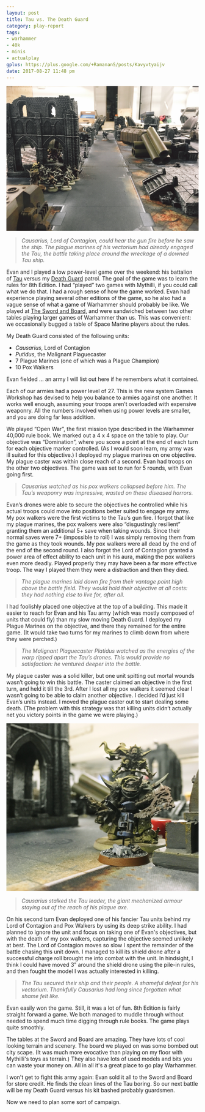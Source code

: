```yaml
---
layout: post
title: Tau vs. The Death Guard 
category: play-report
tags:
- warhammer
- 40k
- minis
- actualplay
gplus: https://plus.google.com/+RamananS/posts/Kavyvtyaijv
date: 2017-08-27 11:48 pm
---
```


![Tau Vs Deathguard 40k Scenary](/assets/img/tau-vs-deathguard-40k-scenary.jpg)

> *Causarius, Lord of Contagion, could hear the gun fire before he saw the ship.  The plague marines of his vectorium had already engaged the Tau, the battle taking place around the wreckage of a downed Tau ship.*

Evan and I played a low power-level game over the weekend: his battalion of [Tau][] versus my [Death Guard][dg] patrol. The goal of the game was to learn the rules for 8th Edition. I had “played” two games with Mythilli, if you could call what we do that. I had a rough sense of how the game worked. Evan had experience playing several other editions of the game, so he also had a vague sense of what a game of Warhammer should probably be like. We played at [The Sword and Board][sb], and were sandwiched between two other tables playing larger games of Warhammer than us. This was convenient: we occasionally bugged a table of Space Marine players about the rules.

My Death Guard consisted of the following units:

- *Causarius*, Lord of Contagion
- *Putidus*, the Malignant Plaguecaster
- 7 Plague Marines (one of which was a Plague Champion)
- 10 Pox Walkers

Evan fielded ... an army I will list out here if he remembers what it contained.

Each of our armies had a power level of 27. This is the new system Games Workshop has devised to help you balance to armies against one another. It works well enough, assuming your troops aren’t overloaded with expensive weaponry. All the numbers involved when using power levels are smaller, and you are doing far less addition.

We played “Open War”, the first mission type described in the Warhammer 40,000 rule book. We marked out a 4 x 4 space on the table to play. Our objective was “Domination”, where you score a point at the end of each turn for each objective marker controlled. (As I would soon learn, my army was ill suited for this objective.) I deployed my plague marines on one objective. My plague caster was within close reach of a second. Evan had troops on the other two objectives. The game was set to run for 5 rounds, with Evan going first.

> *Causarius watched as his pox walkers collapsed before him. The Tau’s weaponry was impressive, wasted on these diseased horrors.*

Evan’s drones were able to secure the objectives he controlled while his actual troops could move into positions better suited to engage my army. My pox walkers were the first victims to the Tau’s gun fire. I forgot that like my plague marines, the pox walkers were also “disgustingly resilient” granting them an additional 5+ save when taking wounds. Since their normal saves were 7+ (impossible to roll) I was simply removing them from the game as they took wounds. My pox walkers were all dead by the end of the end of the second round. I also forgot the Lord of Contagion granted a power area of effect ability to each unit in his aura, making the pox walkers even more deadly. Played properly they may have been a far more effective troop. The way I played them they were a distraction and then they died.

> *The plague marines laid down fire from their vantage point high above the battle field. They would hold their objective at all costs: they had nothing else to live for, after all.*

I had foolishly placed one objective at the top of a building. This made it easier to reach for Evan and his Tau army (which was mostly composed of units that could fly) than my slow moving Death Guard. I deployed my Plague Marines on the objective, and there they remained for the entire game. (It would take two turns for my marines to climb down from where they were perched.)

> *The Malignant Plaguecaster Platidus watched as the energies of the warp ripped apart the Tau’s drones. This would provide no satisfaction: he ventured deeper into the battle.*

My plague caster was a solid killer, but one unit spitting out mortal wounds wasn’t going to win this battle. The caster claimed an objective in the first turn, and held it till the 3rd. After I lost all my pox walkers it seemed clear I wasn’t going to be able to claim another objective. I decided I’d just kill Evan’s units instead. I moved the plague caster out to start dealing some death. (The problem with this strategy was that killing units didn’t actually net you victory points in the game we were playing.)

![Tau Vs Deathguard Loc](/assets/img/tau-vs-deathguard-loc.jpg)

> *Causarius stalked the Tau leader, the giant mechanized armour staying out of the reach of his plague axe.*

On his second turn Evan deployed one of his fancier Tau units behind my Lord of Contagion and Pox Walkers by using its deep strike ability. I had planned to ignore the unit and focus on taking one of Evan's objectives, but with the death of my pox walkers, capturing the objective seemed unlikely at best. The Lord of Contagion moves so slow I spent the remainder of the battle chasing this unit down. I managed to kill its shield drone after a successful charge roll brought me into combat with the unit. In hindsight, I think I could have moved 3” around the shield drone using the pile-in rules, and then fought the model I was actually interested in killing.

> *The Tau secured their ship and their people. A shameful defeat for his vectorium. Thankfully Causarius had long since forgotten what shame felt like.*

Evan easily won the game. Still, it was a lot of fun. 8th Edition is fairly straight forward a game. We both managed to muddle through without needed to spend much time digging through rule books. The game plays quite smoothly. 

The tables at the Sword and Board are amazing. They have lots of cool looking terrain and scenery. The board we played on was some bombed out city scape. (It was much more evocative than playing on my floor with Mythilli's toys as terrain.) They also have lots of used models and bits you can waste your money on. All in all it's a great place to go play Warhammer.

I won't get to fight this army again: Evan sold it all to the Sword and Board for store credit. He finds the clean lines of the Tau boring. So our next battle will be my Death Guard versus his kit bashed probably guardsmen.

Now we need to plan some sort of campaign.


[sb]: https://www.theswordandboardtoronto.com
[dg]: https://wh40k.lexicanum.com/wiki/Death_Gaurd
[tau]: http://wh40k.lexicanum.com/wiki/Tau